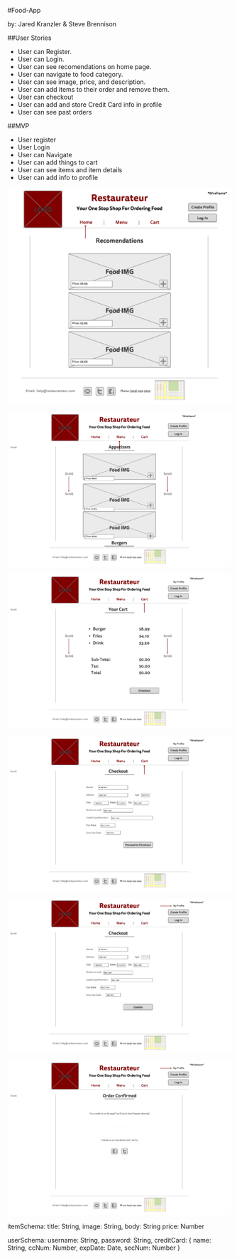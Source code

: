 #Food-App

by: Jared Kranzler & Steve Brennison

##User Stories
* User can Register.
* User can Login.
* User can see recomendations on home page.
* User can navigate to food category.
* User can see image, price, and description.
* User can add items to their order and remove them.
* User can checkout
* User can add and store Credit Card info in profile
* User can see past orders

##MVP
* User register
* User Login
* User can Navigate
* User can add things to cart
* User can see items and item details
* User can add info to profile


![alt text](https://github.com/jaredkranzler/project2_food_app/blob/master/Wireframe/1-Home.png)

![alt text](https://github.com/jaredkranzler/project2_food_app/blob/master/Wireframe/2-Menu.png)

![alt text](https://github.com/jaredkranzler/project2_food_app/blob/master/Wireframe/3-Cart.png)

![alt text](https://github.com/jaredkranzler/project2_food_app/blob/master/Wireframe/4-Checkout.png)

![alt text](https://github.com/jaredkranzler/project2_food_app/blob/master/Wireframe/5-Profile.png)

![alt text](https://github.com/jaredkranzler/project2_food_app/blob/master/Wireframe/6-Confirm.png)


itemSchema:
  title: String,
  image: String,
  body: String
  price: Number

userSchema:
  username: String,
  password: String,
  creditCard: {
    name: String,
    ccNum: Number,
    expDate: Date,
    secNum: Number
    }